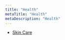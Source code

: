 ```yaml
---
title: "Health"
metaTitle: "Health"
metaDescription: "Health"
---
```


- [Skin Care](/health/skin-care)

